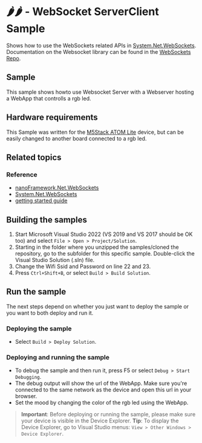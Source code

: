 # 🌶️🌶️ - WebSocket ServerClient Sample

Shows how to use the WebSockets related APIs in [System.Net.WebSockets](http://docs.nanoframework.net/api/System.Net.WebSockets.html). Documentation on the Websocket library can be found in the [WebSockets Repo](https://github.com/nanoframework/System.Net.WebSockets).

## Sample

This sample shows howto use Websocket Server with a Webserver hosting a WebApp that controlls a rgb led.

## Hardware requirements

This Sample was written for the [M5Stack ATOM Lite](https://shop.m5stack.com/products/atom-lite-esp32-development-kit) device, but can be easily changed to another board connected to a rgb led.

## Related topics

### Reference

- [nanoFramework.Net.WebSockets](https://github.com/nanoframework/System.Net.WebSockets/blob/develop/README.md)
- [System.Net.WebSockets](http://docs.nanoframework.net/api/System.Net.WebSockets.html)
- [getting started guide](https://www.feiko.io/posts/2022-01-03-getting-started-with-net-nanoframework)

## Building the samples

1. Start Microsoft Visual Studio 2022 (VS 2019 and VS 2017 should be OK too) and select `File > Open > Project/Solution`.
2. Starting in the folder where you unzipped the samples/cloned the repository, go to the subfolder for this specific sample. Double-click the Visual Studio Solution (.sln) file.
3. Change the Wifi Ssid and Password on line 22 and 23.
4. Press `Ctrl+Shift+B`, or select `Build > Build Solution`.
 
## Run the sample

The next steps depend on whether you just want to deploy the sample or you want to both deploy and run it.

### Deploying the sample

- Select `Build > Deploy Solution`.

### Deploying and running the sample

- To debug the sample and then run it, press F5 or select `Debug > Start Debugging`.
- The debug output will show the url of the WebApp. Make sure you're connected to the same network as the device and open this url in your browser.
- Set the mood by changing the color of the rgb led using the WebApp. 

> **Important**: Before deploying or running the sample, please make sure your device is visible in the Device Explorer.
> **Tip**: To display the Device Explorer, go to Visual Studio menus: `View > Other Windows > Device Explorer`.
